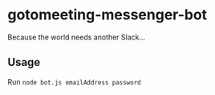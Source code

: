 # gotomeeting-messenger-bot
Because the world needs another Slack...

## Usage

Run `node bot.js emailAddress password`
